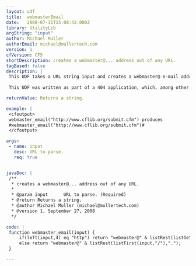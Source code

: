 ```yaml
---
layout: udf
title:  webmasterEmail
date:   2008-07-11T15:08:42.000Z
library: UtilityLib
argString: "input"
author: Michael Muller
authorEmail: michael@mullertech.com
version: 1
cfVersion: CF5
shortDescription: creates a webmaster@... address out of any URL.
tagBased: false
description: |
 This UDF takes a URL string input and creates a webmaster@ e-mail address. String can contain leading http:// or not, ie; webmaster_email(&quot;http://www.yoursite.com/somefolder/somepage.cfm?something=something&quot;) would produce &quot;webmaster@yoursite.com&quot;
 
 This UDF was written as part of a 404 application, which, among other things, culls e-mail addresses from referer pages with broken links to my site. The app pulls e-mail addresses off cgi.http_referer and this little function adds a webmaster address for the domain.

returnValue: Returns a string.

example: |
 <cfoutput>
 webmaster_email("http://www.cflib.org/submit.cfm") produces
 #webmaster_email("http://www.cflib.org/submit.cfm")#
 </cfoutput>

args:
 - name: input
   desc: URL to parse.
   req: true


javaDoc: |
 /**
  * creates a webmaster@... address out of any URL.
  * 
  * @param input      URL to parse. (Required)
  * @return Returns a string. 
  * @author Michael Muller (michael@mullertech.com) 
  * @version 1, September 27, 2008 
  */

code: |
 function webmaster_email(input) {
     if(left(input,4) eq "http") return "webmaster@" & listRest(listGetAt(input,2,"/"),".");
     else return "webmaster@" & listRest(listFirst(input,"/"),".");
 }

---
```


